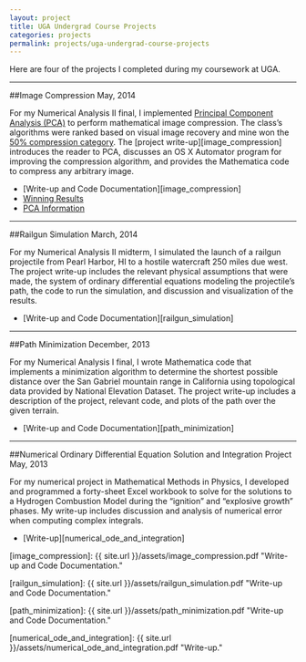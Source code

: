 ```yaml
---
layout: project
title: UGA Undergrad Course Projects
categories: projects
permalink: projects/uga-undergrad-course-projects
---
```


Here are four of the projects I completed during my coursework at UGA.

<!--more-->

***

##Image Compression
<time class="post-date">May, 2014</time>

For my Numerical Analysis II final, I implemented [Principal Component Analysis (PCA)][pca] to perform mathematical image compression. The class’s algorithms were ranked based on visual image recovery and mine won the [50% compression category][jc]. The [project write-up][image_compression] introduces the reader to PCA, discusses an OS X Automator program for improving the compression algorithm, and provides the Mathematica code to compress any arbitrary image.

* [Write-up and Code Documentation][image_compression]  
* [Winning Results][jc]  
* [PCA Information][pca]

***

##Railgun Simulation
<time class="post-date">March, 2014</time>

For my Numerical Analysis II midterm, I simulated the launch of a railgun projectile from Pearl Harbor, HI to a hostile watercraft 250 miles due west. The project write-up includes the relevant physical assumptions that were made, the system of ordinary differential equations modeling the projectile’s path, the code to run the simulation, and discussion and visualization of the results.

* [Write-up and Code Documentation][railgun_simulation]

***

##Path Minimization
<time class="post-date">December, 2013</time>

For my Numerical Analysis I final, I wrote Mathematica code that implements a minimization algorithm to determine the shortest possible distance over the San Gabriel mountain range in California using topological data provided by National Elevation Dataset. The project write-up includes a description of the project, relevant code, and plots of the path over the given terrain.

* [Write-up and Code Documentation][path_minimization]

***

##Numerical Ordinary Differential Equation Solution and Integration Project
<time class="post-date">May, 2013</time>

For my numerical project in Mathematical Methods in Physics, I developed and programmed a forty-sheet Excel workbook to solve for the solutions to a Hydrogen Combustion Model during the “ignition” and “explosive growth” phases. My write-up includes discussion and analysis of numerical error when computing complex integrals.

* [Write-up][numerical_ode_and_integration]

[pca]: http://en.wikipedia.org/wiki/Principal_component_analysis "PCA."
[jc]: http://www.jasoncantarella.com/wordpress/courses/math-4510/ "Winning Results."
[image_compression]: {{ site.url }}/assets/image_compression.pdf "Write-up and Code Documentation."

[railgun_simulation]: {{ site.url }}/assets/railgun_simulation.pdf "Write-up and Code Documentation."

[path_minimization]: {{ site.url }}/assets/path_minimization.pdf "Write-up and Code Documentation."

[numerical_ode_and_integration]: {{ site.url }}/assets/numerical_ode_and_integration.pdf "Write-up."